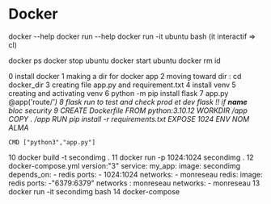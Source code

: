 # Docker
docker --help
docker run --help
docker run -it ubuntu bash (it interactif => cl)

docker ps
docker stop ubuntu
docker start ubuntu 
docker rm id 

0 install docker
1 making a dir for docker app
2 moving toward dir : cd docker_dir
3 creating file app.py and requirement.txt
4 install venv
5 creating and activating venv 
6 python -m pip install flask
7 app.py
    @app('route/<var>')
8 flask run to test and check
prod et dev flask !! if __name__ bloc
security 
9 CREATE Dockerfile
    FROM python:3.10.12
    WORKDIR /app
    COPY . /app
    RUN pip install -r requirements.txt
    EXPOSE 1024
    ENV NOM ALMA

    CMD ["python3","app.py"]

10 docker build -t secondimg .
11 docker run -p 1024:1024 secondimg .
12 docker-compose.yml
    version:"3"
    service: 
        my_app:
            image: secondimg
        depends_on:
            - redis
        ports:
            - 1024:1024
        networks:
            - monreseau
    redis:
        image: redis
        ports: 
            -"6379:6379"
        networks : monreseau
    networks:
        - monreseau
13 docker run -it secondimg bash
14 docker-compose 